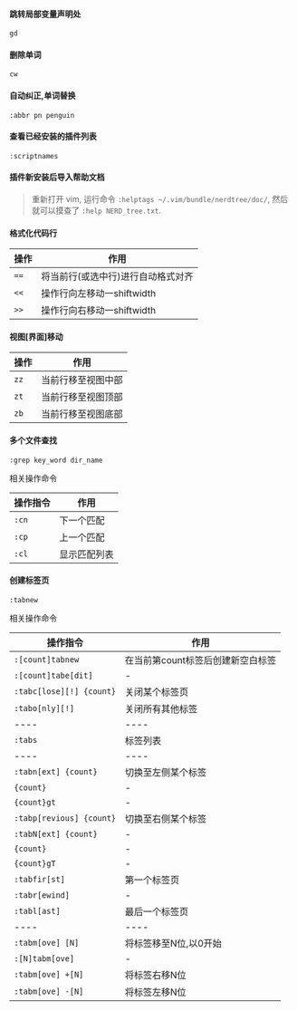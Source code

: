 #### 跳转局部变量声明处
`gd`

#### 删除单词
`cw`


#### 自动纠正,单词替换
`:abbr pn penguin`

#### 查看已经安装的插件列表

`:scriptnames`

#### 插件新安装后导入帮助文档

>重新打开 vim, 运行命令 `:helptags ~/.vim/bundle/nerdtree/doc/`, 然后就可以摸查了 `:help NERD_tree.txt`.

#### 格式化代码行

操作 | 作用
----|----
`==` | 将当前行(或选中行)进行自动格式对齐
`<<` | 操作行向左移动一shiftwidth
`>>` | 操作行向右移动一shiftwidth

#### 视图[界面]移动

操作 | 作用
----|----
`zz` | 当前行移至视图中部
`zt` | 当前行移至视图顶部
`zb` | 当前行移至视图底部


#### 多个文件查找
`:grep key_word dir_name`

相关操作命令

操作指令 | 作用
----|---
`:cn` | 下一个匹配
`:cp` | 上一个匹配
`:cl` | 显示匹配列表

#### 创建标签页
`:tabnew`

相关操作命令

操作指令 | 作用
----|---
`:[count]tabnew` | 在当前第count标签后创建新空白标签
`:[count]tabe[dit]` | -
`:tabc[lose][!] {count}` | 关闭某个标签页
`:tabo[nly][!]` | 关闭所有其他标签
----|----
`:tabs` | 标签列表
----|----
`:tabn[ext] {count}` | 切换至左侧某个标签
`{count}` | -
`{count}gt` | -
`:tabp[revious] {count}` | 切换至右侧某个标签
`:tabN[ext] {count}` | -
`{count}` | -
`{count}gT` | -
`:tabfir[st]` | 第一个标签页
`:tabr[ewind]` | -
`:tabl[ast]` | 最后一个标签页
----|----
`:tabm[ove] [N]` | 将标签移至N位,以0开始
`:[N]tabm[ove]` | -
`:tabm[ove] +[N]` | 将标签右移N位
`:tabm[ove] -[N]` | 将标签左移N位

